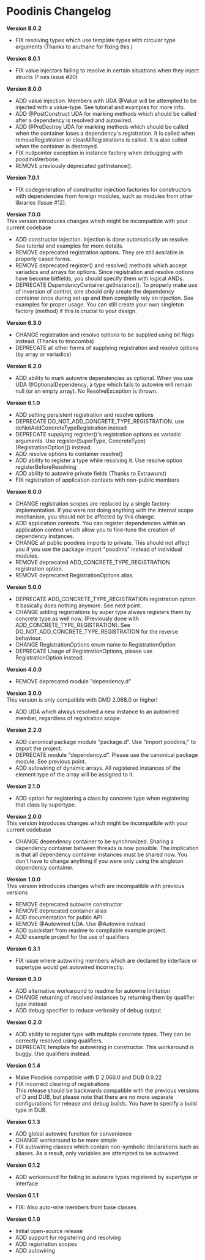 Poodinis Changelog
==================
**Version 8.0.2**
* FIX resolving types which use template types with circular type arguments (Thanks to aruthane for fixing this.)

**Version 8.0.1**
* FIX value injectors failing to resolve in certain situations when they inject structs (Fixes issue #20)

**Version 8.0.0**
* ADD value injection. Members with UDA @Value will be attempted to be injected with a value-type. See tutorial and examples for more info.
* ADD @PostConstruct UDA for marking methods which should be called after a dependency is resolved and autowired.
* ADD @PreDestroy UDA for marking methods which should be called when the container loses a dependency's registration. It is called when
removeRegistration or clearAllRegistrations is called. It is also called when the container is destroyed.
* FIX nullpointer exception in instance factory when debugging with poodinisVerbose.
* REMOVE previously deprecated getInstance().

**Version 7.0.1**
* FIX codegeneration of constructor injection factories for constructors with dependencies from foreign modules, 
such as modules from other libraries (Issue #12).

**Version 7.0.0**  
This version introduces changes which might be incompatible with your current codebase
* ADD constructor injection. Injection is done automatically on resolve. See tutorial and examples for more details.
* REMOVE deprecated registration options. They are still available in properly cased forms.
* REMOVE deprecated register() and resolve() methods which accept variadics and arrays for options. 
Since registration and resolve options have become bitfields, you should specify them with logical ANDs.
* DEPRECATE DependencyContainer.getInstance(). To properly make use of inversion of control, one should only 
create the dependency container once during set-up and then completly rely on injection. See examples for 
proper usage. You can still create your own singleton factory (method) if this is crucial to your design.

**Version 6.3.0**
* CHANGE registration and resolve options to be supplied using bit flags instead. (Thanks to tmccombs)
* DEPRECATE all other forms of supplying registration and resolve options (by array or variadics)

**Version 6.2.0**
* ADD ability to mark autowire dependencies as optional. When you use UDA @OptionalDependency, a type which fails to autowire will remain null
(or an empty array). No ResolveException is thrown.

**Version 6.1.0**
* ADD setting persistent registration and resolve options
* DEPRECATE DO_NOT_ADD_CONCRETE_TYPE_REGISTRATION, use doNotAddConcreteTypeRegistration instead
* DEPRECATE supplying register()'s registration options as variadic arguments. Use register(SuperType, ConcreteType)(RegistrationOption[]) instead.
* ADD resolve options to container resolve()
* ADD ability to register a type while resolving it. Use resolve option registerBeforeResolving
* ADD ability to autowire private fields (Thanks to Extrawurst)
* FIX registration of application contexts with non-public members

**Version 6.0.0**
* CHANGE registration scopes are replaced by a single factory implementation. If you were not doing anything with the internal scope mechanism, you 
should not be affected by this change.
* ADD application contexts. You can register dependencies within an application context which allow you to fine-tune the creation of dependency instances.
* CHANGE all public poodinis imports to private. This should not affect you if you use the package import "poodinis" instead of individual modules.
* REMOVE deprecated ADD_CONCRETE_TYPE_REGISTRATION registration option.
* REMOVE deprecated RegistrationOptions alias.

**Version 5.0.0**
* DEPRECATE ADD_CONCRETE_TYPE_REGISTRATION registration option. It basically does nothing anymore. See next point.
* CHANGE adding registrations by super type always registers them by concrete type as well now. (Previously done with ADD_CONCRETE_TYPE_REGISTRATION). See DO_NOT_ADD_CONCRETE_TYPE_REGISTRATION for the reverse behaviour.
* CHANGE RegistrationOptions enum name to RegistrationOption
* DEPRECATE Usage of RegistrationOptions, please use RegistrationOption instead.

**Version 4.0.0**
* REMOVE deprecated module "dependency.d"

**Version 3.0.0**  
This version is only compatible with DMD 2.068.0 or higher!
* ADD UDA which always resolved a new instance to an autowired member, regardless of registration scope.

**Version 2.2.0**
* ADD canonical package module "package.d". Use "import poodinis;" to import the project.
* DEPRECATE module "dependency.d". Please use the canonical package module. See previous point.
* ADD autowiring of dynamic arrays. All registered instances of the element type of the array will be assigned to it.

**Version 2.1.0**
* ADD option for registering a class by concrete type when registering that class by supertype.

**Version 2.0.0**  
This version introduces changes which might be incompatible with your current codebase
* CHANGE dependency container to be synchronized. Sharing a dependency container between threads is now possible.
The implication is that all dependency container instances must be shared now.
You don't have to change anything if you were only using the singleton dependency container.

**Version 1.0.0**  
This version introduces changes which are incompatible with previous versions
* REMOVE deprecated autowire constructor
* REMOVE deprecated container alias
* ADD documentation for public API
* REMOVE @Autowired UDA. Use @Autowire instead.
* ADD quickstart from readme to compilable example project.
* ADD example project for the use of qualifiers

**Version 0.3.1**
* FIX issue where autowiring members which are declared by interface or supertype would get autowired incorrectly.

**Version 0.3.0**
* ADD alternative workaround to readme for autowire limitation
* CHANGE returning of resolved instances by returning them by qualifier type instead
* ADD debug specifier to reduce verbosity of debug output

**Version 0.2.0**
* ADD ability to register type with multiple concrete types. They can be correctly resolved using qualifiers.
* DEPRECATE template for autowiring in constructor. This workaround is buggy. Use qualifiers instead.

**Version 0.1.4**
* Make Poodinis compatible with D 2.066.0 and DUB 0.9.22
* FIX incorrect clearing of registrations  
This release should be backwards compatible with the previous versions of D and DUB, but please note that there are no more separate
configurations for release and debug builds. You have to specify a build type in DUB.

**Version 0.1.3**
* ADD global autowire function for convenience
* CHANGE workaround to be more simple
* FIX autowiring classes which contain non-symbolic declarations such as aliases. As a result, only variables are attempted to be autowired.

**Version 0.1.2**
* ADD workaround for failing to autowire types registered by supertype or interface

**Version 0.1.1**
* FIX: Also auto-wire members from base classes

**Version 0.1.0**
* Initial open-source release
* ADD support for registering and resolving
* ADD registration scopes
* ADD autowiring
